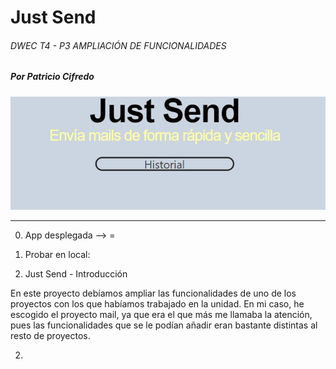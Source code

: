 # Just Send

###### DWEC T4 - P3 AMPLIACIÓN DE FUNCIONALIDADES

##### *Por Patricio Cifredo*

![miweb](/recursos/Captura.JPG)

******


0. App desplegada -->
=

0. Probar en local:

1. Just Send - Introducción

En este proyecto debíamos ampliar las funcionalidades de 
uno de los proyectos con los que habíamos trabajado en la unidad.
En mi caso, he escogido el proyecto mail, ya que era
el que más me llamaba la atención, pues las funcionalidades
que se le podían añadir eran bastante distintas al resto
de proyectos.

2. 